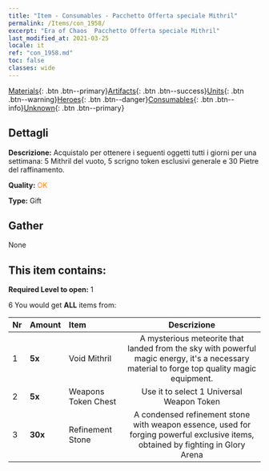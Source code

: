```yaml
---
title: "Item - Consumables - Pacchetto Offerta speciale Mithril"
permalink: /Items/con_1958/
excerpt: "Era of Chaos  Pacchetto Offerta speciale Mithril"
last_modified_at: 2021-03-25
locale: it
ref: "con_1958.md"
toc: false
classes: wide
---
```

 [Materials](/it/Items/){: .btn .btn--primary}[Artifacts](/it/Items/Artifacts/){: .btn .btn--success}[Units](/it/Items/Units/){: .btn .btn--warning}[Heroes](/it/Items/Heroes/){: .btn .btn--danger}[Consumables](/it/Items/Consumables/){: .btn .btn--info}[Unknown](/it/Items/Unknown/){: .btn .btn--primary}

## Dettagli
 **Descrizione:** Acquistalo per ottenere i seguenti oggetti tutti i giorni per una settimana: 5 Mithril del vuoto, 5 scrigno token esclusivi generale e 30 Pietre del raffinamento.

 **Quality:** <span style="color: #FF8C00">OK</span>

 **Type:** Gift

## Gather

  None

## This item contains:

 **Required Level to open:** 1

 6 You would get **ALL** items  from:

  | Nr | Amount |     Item    | Descrizione |
  |:---|:-------|:------------|:-----------:|
  | 1 |  **5x** | Void Mithril | A mysterious meteorite that landed from the sky with powerful magic energy, it's a necessary material to forge top quality magic equipment.  | 
  | 2 |  **5x** | Weapons Token Chest | Use it to select 1 Universal Weapon Token  | 
  | 3 |  **30x** | Refinement Stone | A condensed refinement stone with weapon essence, used for forging powerful exclusive items, obtained by fighting in Glory Arena  | 
